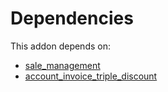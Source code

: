 # Dependencies

This addon depends on:

- [sale_management](https://github.com/bringout/oca-ocb-sale/tree/3531a720906f8e17d5fa4dafe32471b2aada3721/odoo-bringout-oca-ocb-sale_management)
- [account_invoice_triple_discount](https://github.com/bringout/oca-financial)
